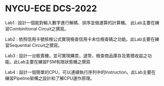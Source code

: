 # NYCU-ECE DCS-2022
Lab1 : 設計一個能對輸入數字進行解碼、排序並做運算的計算機。 此Lab主要在練習Combinitional Circuit之撰寫。

Lab2 : 依照信用卡號核檢公式實現檢查信用卡末位檢查碼之功能。此Lab主要在練習Sequential Circuit之撰寫。

Lab3 : 設計一台販賣機，並可實現購買，退幣，檢查商品庫存及累積收益之功能。此Lab主要在練習FSM有限狀態機之撰寫

Lab4 : 設計一個簡單的CPU，可以連續執行序列中的Instruction。此Lab主要在練習Pipeline架構之設計和了解CPU運作原理。

